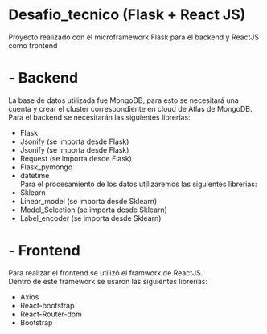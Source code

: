 # Desafio_tecnico (Flask + React JS)
Proyecto realizado con el microframework Flask para el backend y ReactJS como frontend

# - Backend
La base de datos utilizada fue MongoDB, para esto se necesitará una cuenta y crear el cluster correspondiente en cloud de Atlas de MongoDB.<br />
Para el backend se necesitarán las siguientes librerías:  
- Flask  
- Jsonify (se importa desde Flask)  
- Jsonify (se importa desde Flask)  
- Request (se importa desde Flask)  
- Flask_pymongo  
- datetime  
Para el procesamiento de los datos utilizaremos las siguientes librerias:  
- Sklearn  
- Linear_model (se importa desde Sklearn)  
- Model_Selection (se importa desde Sklearn)  
- Label_encoder (se importa desde Sklearn)  
# - Frontend
Para realizar el frontend se utilizó el framwork de ReactJS.  
Dentro de este framework se  usaron las siguientes librerías:  
- Axios  
- React-bootstrap  
- React-Router-dom  
- Bootstrap  

